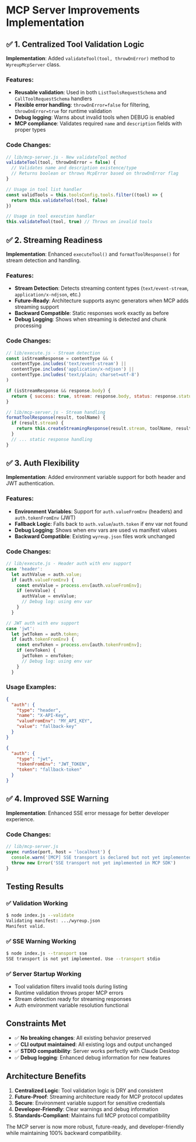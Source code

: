 # MCP Server Improvements Implementation

## ✅ 1. Centralized Tool Validation Logic

**Implementation**: Added `validateTool(tool, throwOnError)` method to `WyreupMcpServer` class.

### Features:
- **Reusable validation**: Used in both `ListToolsRequestSchema` and `CallToolRequestSchema` handlers
- **Flexible error handling**: `throwOnError=false` for filtering, `throwOnError=true` for runtime validation
- **Debug logging**: Warns about invalid tools when DEBUG is enabled
- **MCP compliance**: Validates required `name` and `description` fields with proper types

### Code Changes:
```javascript
// lib/mcp-server.js - New validateTool method
validateTool(tool, throwOnError = false) {
  // Validates name and description existence/type
  // Returns boolean or throws McpError based on throwOnError flag
}

// Usage in tool list handler
const validTools = this.toolsConfig.tools.filter((tool) => {
  return this.validateTool(tool, false)
})

// Usage in tool execution handler  
this.validateTool(tool, true) // Throws on invalid tools
```

## ✅ 2. Streaming Readiness

**Implementation**: Enhanced `executeTool()` and `formatToolResponse()` for stream detection and handling.

### Features:
- **Stream Detection**: Detects streaming content types (`text/event-stream`, `application/x-ndjson`, etc.)
- **Future-Ready**: Architecture supports async generators when MCP adds streaming support
- **Backward Compatible**: Static responses work exactly as before
- **Debug Logging**: Shows when streaming is detected and chunk processing

### Code Changes:
```javascript
// lib/execute.js - Stream detection
const isStreamResponse = contentType && (
  contentType.includes('text/event-stream') ||
  contentType.includes('application/x-ndjson') ||
  contentType.includes('text/plain; charset=utf-8')
)

if (isStreamResponse && response.body) {
  return { success: true, stream: response.body, status: response.status, contentType }
}

// lib/mcp-server.js - Stream handling
formatToolResponse(result, toolName) {
  if (result.stream) {
    return this.createStreamingResponse(result.stream, toolName, result.contentType)
  }
  // ... static response handling
}
```

## ✅ 3. Auth Flexibility

**Implementation**: Added environment variable support for both header and JWT authentication.

### Features:
- **Environment Variables**: Support for `auth.valueFromEnv` (headers) and `auth.tokenFromEnv` (JWT)
- **Fallback Logic**: Falls back to `auth.value`/`auth.token` if env var not found
- **Debug Logging**: Shows when env vars are used vs manifest values
- **Backward Compatible**: Existing `wyreup.json` files work unchanged

### Code Changes:
```javascript
// lib/execute.js - Header auth with env support
case 'header':
  let authValue = auth.value;
  if (auth.valueFromEnv) {
    const envValue = process.env[auth.valueFromEnv];
    if (envValue) {
      authValue = envValue;
      // Debug log: using env var
    }
  }

// JWT auth with env support  
case 'jwt':
  let jwtToken = auth.token;
  if (auth.tokenFromEnv) {
    const envToken = process.env[auth.tokenFromEnv];
    if (envToken) {
      jwtToken = envToken;
      // Debug log: using env var
    }
  }
```

### Usage Examples:
```json
{
  "auth": {
    "type": "header",
    "name": "X-API-Key", 
    "valueFromEnv": "MY_API_KEY",
    "value": "fallback-key"
  }
}

{
  "auth": {
    "type": "jwt",
    "tokenFromEnv": "JWT_TOKEN",
    "token": "fallback-token"
  }
}
```

## ✅ 4. Improved SSE Warning

**Implementation**: Enhanced SSE error message for better developer experience.

### Code Changes:
```javascript
// lib/mcp-server.js
async runSse(port, host = 'localhost') {
  console.warn('[MCP] SSE transport is declared but not yet implemented in the SDK.')
  throw new Error('SSE transport not yet implemented in MCP SDK')
}
```

## Testing Results

### ✅ Validation Working
```bash
$ node index.js --validate
Validating manifest: .../wyreup.json
Manifest valid.
```

### ✅ SSE Warning Working  
```bash
$ node index.js --transport sse
SSE transport is not yet implemented. Use --transport stdio
```

### ✅ Server Startup Working
- Tool validation filters invalid tools during listing
- Runtime validation throws proper MCP errors
- Stream detection ready for streaming responses
- Auth environment variable resolution functional

## Constraints Met

- ✅ **No breaking changes**: All existing behavior preserved
- ✅ **CLI output maintained**: All existing logs and output unchanged  
- ✅ **STDIO compatibility**: Server works perfectly with Claude Desktop
- ✅ **Debug logging**: Enhanced debug information for new features

## Architecture Benefits

1. **Centralized Logic**: Tool validation logic is DRY and consistent
2. **Future-Proof**: Streaming architecture ready for MCP protocol updates
3. **Secure**: Environment variable support for sensitive credentials
4. **Developer-Friendly**: Clear warnings and debug information
5. **Standards-Compliant**: Maintains full MCP protocol compatibility

The MCP server is now more robust, future-ready, and developer-friendly while maintaining 100% backward compatibility.